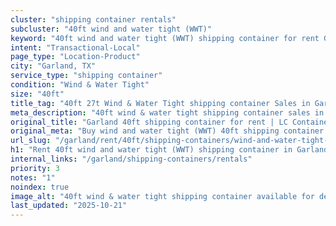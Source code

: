 ```yaml
---
cluster: "shipping container rentals"
subcluster: "40ft wind and water tight (WWT)"
keyword: "40ft wind and water tight (WWT) shipping container for rent Garland, TX"
intent: "Transactional-Local"
page_type: "Location-Product"
city: "Garland, TX"
service_type: "shipping container"
condition: "Wind & Water Tight"
size: "40ft"
title_tag: "40ft 27t Wind & Water Tight shipping container Sales in Garland | LC Container"
meta_description: "40ft wind & water tight shipping container sales in Garland. Fast delivery, competitive pricing. Serving shipping containers area. Quote ID: SFM. Call (214) 524-4168 for your free quote today."
original_title: "Garland 40ft shipping container for rent | LC Container"
original_meta: "Buy wind and water tight (WWT) 40ft shipping container rent with local delivery in Garland, TX. LC Container — local Since 2003. Request a fast quote today."
url_slug: "/garland/rent/40ft/shipping-containers/wind-and-water-tight-wwt"
h1: "Rent 40ft wind and water tight (WWT) shipping container in Garland"
internal_links: "/garland/shipping-containers/rentals"
priority: 3
notes: "1"
noindex: true
image_alt: "40ft wind & water tight shipping container available for delivery in Garland"
last_updated: "2025-10-21"
---
```


<!-- TODO: Add unique city/inventory copy, images, and internal links here. -->
